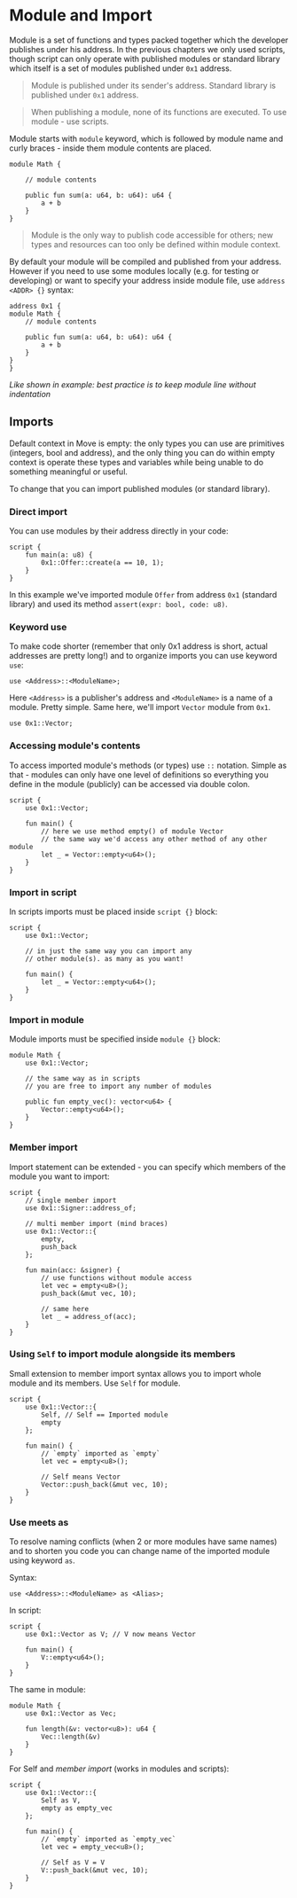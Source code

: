 # Module and Import

Module is a set of functions and types packed together which the developer publishes under his address. In the previous chapters we only used scripts, though script can only operate with published modules or standard library which itself is a set of modules published under `0x1` address.

> Module is published under its sender's address. Standard library is published under `0x1` address.

> When publishing a module, none of its functions are executed. To use module - use scripts.

Module starts with `module` keyword, which is followed by module name and curly braces - inside them module contents are placed.

```Move
module Math {

    // module contents

    public fun sum(a: u64, b: u64): u64 {
        a + b
    }
}
```

> Module is the only way to publish code accessible for others; new types and resources can too only be defined within module context.

By default your module will be compiled and published from your address. However if you need to use some modules locally (e.g. for testing or developing) or want to specify your address inside module file, use `address <ADDR> {}` syntax:

```Move
address 0x1 {
module Math {
    // module contents

    public fun sum(a: u64, b: u64): u64 {
        a + b
    }
}
}
```
*Like shown in example: best practice is to keep module line without indentation*

## Imports

Default context in Move is empty: the only types you can use are primitives (integers, bool and address), and the only thing you can do within empty context is operate these types and variables while being unable to do something meaningful or useful.

To change that you can import published modules (or standard library).

### Direct import

You can use modules by their address directly in your code:

```Move
script {
    fun main(a: u8) {
        0x1::Offer::create(a == 10, 1);
    }
}
```

In this example we've imported module `Offer` from address `0x1` (standard library) and used its method `assert(expr: bool, code: u8)`.

### Keyword use

To make code shorter (remember that only 0x1 address is short, actual addresses are pretty long!) and to organize imports you can use keyword `use`:

```Move
use <Address>::<ModuleName>;
```

Here `<Address>` is a publisher's address and `<ModuleName>` is a name of a module. Pretty simple. Same here, we'll import `Vector` module from `0x1`.

```Move
use 0x1::Vector;
```

### Accessing module's contents

To access imported module's methods (or types) use `::` notation. Simple as that - modules can only have one level of definitions so everything you define in the module (publicly) can be accessed via double colon.

```Move
script {
    use 0x1::Vector;

    fun main() {
        // here we use method empty() of module Vector
        // the same way we'd access any other method of any other module
        let _ = Vector::empty<u64>();
    }
}
```

### Import in script

In scripts imports must be placed inside `script {}` block:

```Move
script {
    use 0x1::Vector;

    // in just the same way you can import any
    // other module(s). as many as you want!

    fun main() {
        let _ = Vector::empty<u64>();
    }
}
```

### Import in module

Module imports must be specified inside `module {}` block:

```Move
module Math {
    use 0x1::Vector;

    // the same way as in scripts
    // you are free to import any number of modules

    public fun empty_vec(): vector<u64> {
        Vector::empty<u64>();
    }
}

```

### Member import

Import statement can be extended - you can specify which members of the module you want to import:

```Move
script {
    // single member import
    use 0x1::Signer::address_of;

    // multi member import (mind braces)
    use 0x1::Vector::{
        empty,
        push_back
    };

    fun main(acc: &signer) {
        // use functions without module access
        let vec = empty<u8>();
        push_back(&mut vec, 10);

        // same here
        let _ = address_of(acc);
    }
}
```

### Using `Self` to import module alongside its members

Small extension to member import syntax allows you to import whole module and its members. Use `Self` for module.

```Move
script {
    use 0x1::Vector::{
        Self, // Self == Imported module
        empty
    };

    fun main() {
        // `empty` imported as `empty`
        let vec = empty<u8>();

        // Self means Vector
        Vector::push_back(&mut vec, 10);
    }
}
```

### Use meets as

To resolve naming conflicts (when 2 or more modules have same names) and to shorten you code you can change name of the imported module using keyword `as`.

Syntax:

```Move
use <Address>::<ModuleName> as <Alias>;
```

In script:

```Move
script {
    use 0x1::Vector as V; // V now means Vector

    fun main() {
        V::empty<u64>();
    }
}
```

The same in module:

```Move
module Math {
    use 0x1::Vector as Vec;

    fun length(&v: vector<u8>): u64 {
        Vec::length(&v)
    }
}
```

For Self and *member import* (works in modules and scripts):

```Move
script {
    use 0x1::Vector::{
        Self as V,
        empty as empty_vec
    };

    fun main() {
        // `empty` imported as `empty_vec`
        let vec = empty_vec<u8>();

        // Self as V = V
        V::push_back(&mut vec, 10);
    }
}
```
